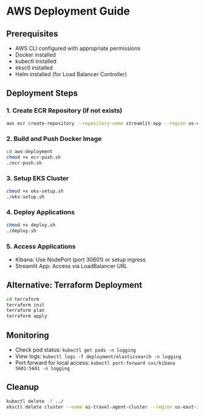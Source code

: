 # AWS Deployment Guide

## Prerequisites
- AWS CLI configured with appropriate permissions
- Docker installed
- kubectl installed
- eksctl installed
- Helm installed (for Load Balancer Controller)

## Deployment Steps

### 1. Create ECR Repository (if not exists)
```bash
aws ecr create-repository --repository-name streamlit-app --region us-east-1
```

### 2. Build and Push Docker Image
```bash
cd aws-deployment
chmod +x ecr-push.sh
./ecr-push.sh
```

### 3. Setup EKS Cluster
```bash
chmod +x eks-setup.sh
./eks-setup.sh
```

### 4. Deploy Applications
```bash
chmod +x deploy.sh
./deploy.sh
```

### 5. Access Applications
- Kibana: Use NodePort (port 30601) or setup ingress
- Streamlit App: Access via LoadBalancer URL

## Alternative: Terraform Deployment
```bash
cd terraform
terraform init
terraform plan
terraform apply
```

## Monitoring
- Check pod status: `kubectl get pods -n logging`
- View logs: `kubectl logs -f deployment/elasticsearch -n logging`
- Port forward for local access: `kubectl port-forward svc/kibana 5601:5601 -n logging`

## Cleanup
```bash
kubectl delete -f ../
eksctl delete cluster --name ai-travel-agent-cluster --region us-east-1
```